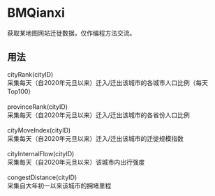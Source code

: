 # BMQianxi
获取某地图网站迁徙数据，仅作编程方法交流。<br>

## 用法
cityRank(cityID)<br>
采集每天（自2020年元旦以来）迁入/迁出该城市的各城市人口比例（每天Top100）<br>
<br>
provinceRank(cityID)<br>
采集每天（自2020年元旦以来）迁入/迁出该城市的各省份人口比例<br>
<br>
cityMoveIndex(cityID)<br>
采集每天（自2020年元旦以来）迁入/迁出该城市的迁徙规模指数<br>
<br>
cityInternalFlow(cityID)<br>
采集每天（自2020年元旦以来）该城市内出行强度<br>
<br>
congestDistance(cityID)<br>
采集自大年初一以来该城市的拥堵里程<br>
<br>
